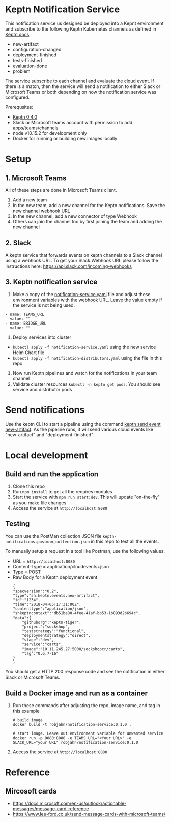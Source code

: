 # Keptn Notification Service

This notification service us designed be deployed into a Kepnt environment and subscribe 
to the following Keptn Kubernetes channels as defined in [Keptn docs](https://keptn.sh/docs/0.4.0/reference/custom-service)
* new-artifact
* configuration-changed
* deployment-finished
* tests-finished
* evaluation-done
* problem

The service subscribe to each channel and evaluate the cloud event.  If there is a match, then the service will send a notification to either Slack or Microsoft Teams or both depending on how the notification service was configured.

Prerequsites:
* [Keptn 0.4.0](http://www.keptn.sh)
* Slack or Microsoft teams account with permission to add apps/teams/channels
* node v10.15.2 for development only
* Docker for running or building new images locally 

# Setup

## 1. Microsoft Teams

All of these steps are done in Microsoft Teams client.
1. Add a new team
1. In the new team, add a new channel for the Keptn notifications. Save the new channel webhook URL
1. In the new channel, add a new connector of type Webhook
1. Others can join the channel too by first joining the team and adding the new channel

## 2. Slack

A keptn service that forwards events on keptn channels to a Slack channel using a webhook URL. To get your Slack Webhook URL please follow the instructions here: https://api.slack.com/incoming-webhooks

## 3. Keptn notification service

1. Make a copy of the [notification-service.yaml](notification-service.yaml) file and adjust these 
environment variables with the webhook URL.  Leave the value empty if the service is not being used.
```
- name: TEAMS_URL
  value: ""
- name: BRIDGE_URL
  value: ""
```
1. Deploy services into cluster
  * ```kubectl apply -f notification-service.yaml``` using the new service Helm Chart file
  * ```kubectl apply -f notification-distributors.yaml``` using the file in this repo
1. Now run Keptn pipelines and watch for the notifications in your team channel
1. Validate cluster resources ```kubectl -n keptn get pods```.  You should see service and distributor pods

# Send notifications

Use the keptn CLI to start a pipeline using the command [keptn send event new-artifact](https://keptn.sh/docs/0.4.0/reference/cli/#keptn-send-event-new-artifact).   As the pipeline runs,
it will send various cloud events like "new-artifact" and "deployment-finished"

# Local development

## Build and run the application
1. Clone this repo
1. Run ```npm install``` to get all the requires modules
1. Start the service with ```npm run start:dev```.  This will update "on-the-fly" as you make file changes
1. Access the service at ```http://localhost:8080```

## Testing

You can use the PostMan collection JSON file ```keptn-notifications.postman_collection.json``` in this repo to test all the events.

To manually setup a request in a tool like Postman, use the following values.
* URL = ```http://localhost:8080```
* Content-Type = application/cloudevents+json
* Type = POST
* Raw Body for a Keptn deployment event
    ```
    {  
    "specversion":"0.2",
    "type":"sh.keptn.events.new-artifact",
    "id":"1234",
    "time":"2018-04-05T17:31:00Z",
    "contenttype":"application/json",
    "shkeptncontext":"db51be80-4fee-41af-bb53-1b093d2b694c",
    "data":{  
        "githuborg":"keptn-tiger",
        "project":"sockshop",
        "teststrategy":"functional",
        "deploymentstrategy":"direct",
        "stage":"dev",
        "service":"carts",
        "image":"10.11.245.27:5000/sockshopcr/carts",
        "tag":"0.6.7-16"
    }
    }
    ```
You should get a HTTP 200 response code and see the notification in either Slack or Microsoft Teams.

## Build a Docker image and run as a container

1. Run these commands after adjusting the repo, image name, and tag in this example
    ```
    # build image
    docker build -t robjahn/notification-service:0.1.0 .

    # start image. Leave out environment variable for unwanted service
    docker run -p 8080:8080 -e TEAMS_URL="<Your URL>" -e SLACK_URL="your URL" robjahn/notification-service:0.1.0
    ```
1. Access the service at ```http://localhost:8080```

# Reference

## Mircosoft cards
* https://docs.microsoft.com/en-us/outlook/actionable-messages/message-card-reference
* https://www.lee-ford.co.uk/send-message-cards-with-microsoft-teams/
